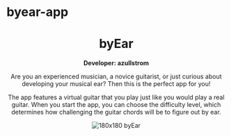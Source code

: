 # byear-app

<div align="center">
<h1>byEar</h1>
  
<b>Developer: azullstrom</b>

<p>
Are you an experienced musician, a novice guitarist, or just curious about developing your musical ear? Then this is the perfect app for you!

The app features a virtual guitar that you play just like you would play a real guitar. When you start the app, you can choose the difficulty level, which determines how challenging the guitar chords will be to figure out by ear.
</p>

![180x180 byEar](https://github.com/azullstrom/byEar-unity-app/assets/91020676/d7ad4390-f18b-4271-a3c3-f9b75c80761b)
  
</div>
